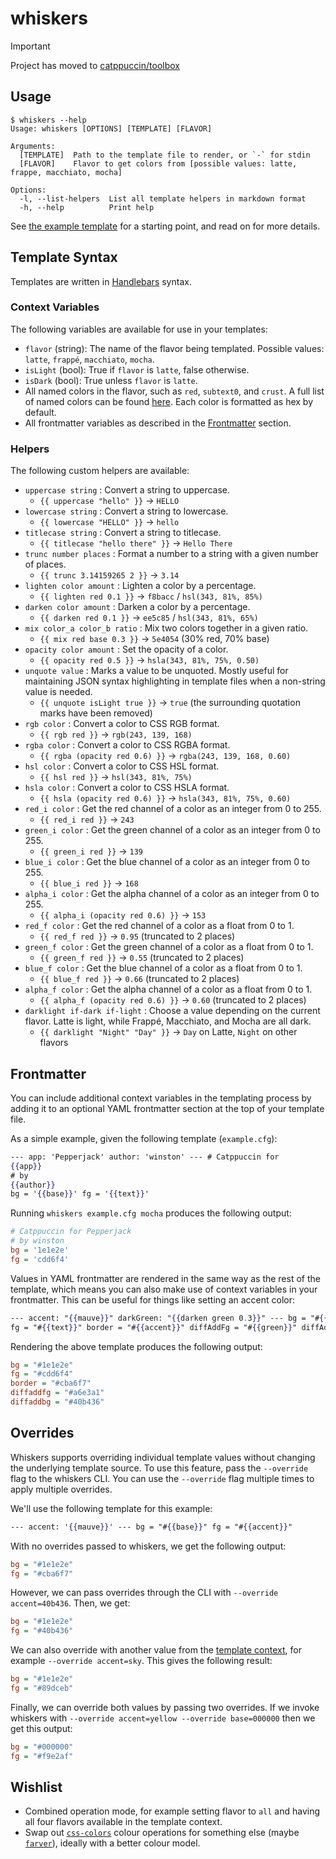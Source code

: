 # whiskers

> [!IMPORTANT]
> Project has moved to [catppuccin/toolbox](https://github.com/catppuccin/toolbox/tree/main/whiskers)

## Usage

```console
$ whiskers --help
Usage: whiskers [OPTIONS] [TEMPLATE] [FLAVOR]

Arguments:
  [TEMPLATE]  Path to the template file to render, or `-` for stdin
  [FLAVOR]    Flavor to get colors from [possible values: latte, frappe, macchiato, mocha]

Options:
  -l, --list-helpers  List all template helpers in markdown format
  -h, --help          Print help
```

See [the example template](examples/example.hbs) for a starting point, and read on for more details.

## Template Syntax

Templates are written in [Handlebars](https://handlebarsjs.com/guide/expressions.html) syntax.

### Context Variables

The following variables are available for use in your templates:

- `flavor` (string): The name of the flavor being templated. Possible values: `latte`, `frappé`, `macchiato`, `mocha`.
- `isLight` (bool): True if `flavor` is `latte`, false otherwise.
- `isDark` (bool): True unless `flavor` is `latte`.
- All named colors in the flavor, such as `red`, `subtext0`, and `crust`. A full list of named colors can be found [here](https://github.com/catppuccin/rust/blob/5124eb99eb98d7111dca24537d428a6078e5bbb6/src/flavour.rs#L41-L66). Each color is formatted as hex by default.
- All frontmatter variables as described in the [Frontmatter](#frontmatter) section.

### Helpers

The following custom helpers are available:

- `uppercase string` : Convert a string to uppercase.
  - `{{ uppercase "hello" }}` → `HELLO`
- `lowercase string` : Convert a string to lowercase.
  - `{{ lowercase "HELLO" }}` → `hello`
- `titlecase string` : Convert a string to titlecase.
  - `{{ titlecase "hello there" }}` → `Hello There`
- `trunc number places` : Format a number to a string with a given number of places.
  - `{{ trunc 3.14159265 2 }}` → `3.14`
- `lighten color amount` : Lighten a color by a percentage.
  - `{{ lighten red 0.1 }}` → `f8bacc` / `hsl(343, 81%, 85%)`
- `darken color amount` : Darken a color by a percentage.
  - `{{ darken red 0.1 }}` → `ee5c85` / `hsl(343, 81%, 65%)`
- `mix color_a color_b ratio` : Mix two colors together in a given ratio.
  - `{{ mix red base 0.3 }}` → `5e4054` (30% red, 70% base)
- `opacity color amount` : Set the opacity of a color.
  - `{{ opacity red 0.5 }}` → `hsla(343, 81%, 75%, 0.50)`
- `unquote value` : Marks a value to be unquoted. Mostly useful for maintaining JSON syntax highlighting in template files when a non-string value is needed.
  - `{{ unquote isLight true }}` → `true` (the surrounding quotation marks have been removed)
- `rgb color` : Convert a color to CSS RGB format.
  - `{{ rgb red }}` → `rgb(243, 139, 168)`
- `rgba color` : Convert a color to CSS RGBA format.
  - `{{ rgba (opacity red 0.6) }}` → `rgba(243, 139, 168, 0.60)`
- `hsl color` : Convert a color to CSS HSL format.
  - `{{ hsl red }}` → `hsl(343, 81%, 75%)`
- `hsla color` : Convert a color to CSS HSLA format.
  - `{{ hsla (opacity red 0.6) }}` → `hsla(343, 81%, 75%, 0.60)`
- `red_i color` : Get the red channel of a color as an integer from 0 to 255.
  - `{{ red_i red }}` → `243`
- `green_i color` : Get the green channel of a color as an integer from 0 to 255.
  - `{{ green_i red }}` → `139`
- `blue_i color` : Get the blue channel of a color as an integer from 0 to 255.
  - `{{ blue_i red }}` → `168`
- `alpha_i color` : Get the alpha channel of a color as an integer from 0 to 255.
  - `{{ alpha_i (opacity red 0.6) }}` → `153`
- `red_f color` : Get the red channel of a color as a float from 0 to 1.
  - `{{ red_f red }}` → `0.95` (truncated to 2 places)
- `green_f color` : Get the green channel of a color as a float from 0 to 1.
  - `{{ green_f red }}` → `0.55` (truncated to 2 places)
- `blue_f color` : Get the blue channel of a color as a float from 0 to 1.
  - `{{ blue_f red }}` → `0.66` (truncated to 2 places)
- `alpha_f color` : Get the alpha channel of a color as a float from 0 to 1.
  - `{{ alpha_f (opacity red 0.6) }}` → `0.60` (truncated to 2 places)
- `darklight if-dark if-light` : Choose a value depending on the current flavor. Latte is light, while Frappé, Macchiato, and Mocha are all dark.
  - `{{ darklight "Night" "Day" }}` → `Day` on Latte, `Night` on other flavors

## Frontmatter

You can include additional context variables in the templating process by adding it to an optional YAML frontmatter section at the top of your template file.

As a simple example, given the following template (`example.cfg`):

```handlebars
--- app: 'Pepperjack' author: 'winston' --- # Catppuccin for
{{app}}
# by
{{author}}
bg = '{{base}}' fg = '{{text}}'
```

Running `whiskers example.cfg mocha` produces the following output:

```ini
# Catppuccin for Pepperjack
# by winston
bg = '1e1e2e'
fg = 'cdd6f4'
```

Values in YAML frontmatter are rendered in the same way as the rest of the template, which means you can also make use of context variables in your frontmatter. This can be useful for things like setting an accent color:

```handlebars
--- accent: "{{mauve}}" darkGreen: "{{darken green 0.3}}" --- bg = "#{{base}}"
fg = "#{{text}}" border = "#{{accent}}" diffAddFg = "#{{green}}" diffAddBg = "#{{darkGreen}}"
```

Rendering the above template produces the following output:

```ini
bg = "#1e1e2e"
fg = "#cdd6f4"
border = "#cba6f7"
diffaddfg = "#a6e3a1"
diffaddbg = "#40b436"
```

## Overrides

Whiskers supports overriding individual template values without changing the underlying template source. To use this feature, pass the `--override` flag to the whiskers CLI. You can use the `--override` flag multiple times to apply multiple overrides.

We'll use the following template for this example:

```handlebars
--- accent: '{{mauve}}' --- bg = "#{{base}}" fg = "#{{accent}}"
```

With no overrides passed to whiskers, we get the following output:

```ini
bg = "#1e1e2e"
fg = "#cba6f7"
```

However, we can pass overrides through the CLI with `--override accent=40b436`. Then, we get:

```ini
bg = "#1e1e2e"
fg = "#40b436"
```

We can also override with another value from the [template context](context-variables), for example `--override accent=sky`. This gives the following result:

```ini
bg = "#1e1e2e"
fg = "#89dceb"
```

Finally, we can override both values by passing two overrides. If we invoke whiskers with `--override accent=yellow --override base=000000` then we get this output:

```ini
bg = "#000000"
fg = "#f9e2af"
```

## Wishlist

- Combined operation mode, for example setting flavor to `all` and having all four flavors available in the template context.
- Swap out [`css-colors`](https://github.com/vaidehijoshi/css-colors) colour operations for something else (maybe [`farver`](https://github.com/nyxkrage/farver)), ideally with a better colour model.
